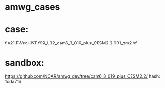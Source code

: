 # amwg_cases

# case: 
f.e21.FWscHIST.f09_L32_cam6_3_019_plus_CESM2.2.001_zm2.hf

# sandbox:  
https://github.com/NCAR/amwg_dev/tree/cam6_3_019_plus_CESM2.2/
hash: 1cda71d

